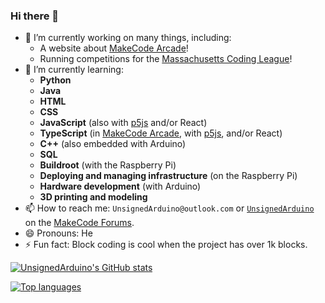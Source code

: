 ### Hi there 👋

- 🔭 I’m currently working on many things, including:
  - A website about [MakeCode Arcade](https://awesome-arcade.vercel.app/)!
  - Running competitions for the [Massachusetts Coding League](https://github.com/ma-coding-league-org)!
- 🌱 I’m currently learning:
  - **Python**
  - **Java**
  - **HTML**
  - **CSS**
  - **JavaScript** (also with [p5js](https://p5js.org/) and/or React)
  - **TypeScript** (in [MakeCode Arcade](https://arcade.makecode.com/), with [p5js](https://p5js.org/), and/or React)
  - **C++** (also embedded with Arduino)
  - **SQL**
  - **Buildroot** (with the Raspberry Pi)
  - **Deploying and managing infrastructure** (on the Raspberry Pi)
  - **Hardware development** (with Arduino)
  - **3D printing and modeling**
- 📫 How to reach me: `UnsignedArduino@outlook.com` or [`UnsignedArduino`](https://forum.makecode.com/u/UnsignedArduino/summary) on the [MakeCode Forums](https://forum.makecode.com/).
- 😄 Pronouns: He
- ⚡ Fun fact: Block coding is cool when the project has over 1k blocks.

[![UnsignedArduino's GitHub stats](https://github-readme-stats.vercel.app/api?username=UnsignedArduino&show_icons=true&theme=dark)](https://github.com/anuraghazra/github-readme-stats)

[![Top languages](https://github-readme-stats.vercel.app/api/top-langs/?username=UnsignedArduino&layout=compact&theme=dark&exclude_repo=GIF-converter-showcase)](https://github.com/anuraghazra/github-readme-stats)
